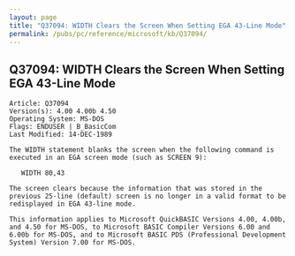 ```yaml
---
layout: page
title: "Q37094: WIDTH Clears the Screen When Setting EGA 43-Line Mode"
permalink: /pubs/pc/reference/microsoft/kb/Q37094/
---
```


## Q37094: WIDTH Clears the Screen When Setting EGA 43-Line Mode

	Article: Q37094
	Version(s): 4.00 4.00b 4.50
	Operating System: MS-DOS
	Flags: ENDUSER | B_BasicCom
	Last Modified: 14-DEC-1989
	
	The WIDTH statement blanks the screen when the following command is
	executed in an EGA screen mode (such as SCREEN 9):
	
	   WIDTH 80,43
	
	The screen clears because the information that was stored in the
	previous 25-line (default) screen is no longer in a valid format to be
	redisplayed in EGA 43-line mode.
	
	This information applies to Microsoft QuickBASIC Versions 4.00, 4.00b,
	and 4.50 for MS-DOS, to Microsoft BASIC Compiler Versions 6.00 and
	6.00b for MS-DOS, and to Microsoft BASIC PDS (Professional Development
	System) Version 7.00 for MS-DOS.
